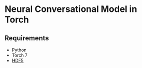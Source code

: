 # Neural Conversational Model in Torch

## Requirements

- Python
- Torch 7
- [HDF5](https://www.hdfgroup.org/)